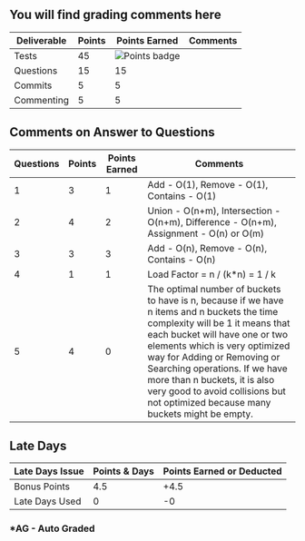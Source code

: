 ## You will find grading comments here 

| Deliverable        | Points | Points Earned | Comments
| ------------------ | ------ | ------------- | ------------------------
| Tests              |  45    |      ![Points badge](../../blob/badges/.github/badges/points.svg)       |
| Questions          |  15    |      15       |
| Commits            |  5     |      5        |
| Commenting         |  5     |      5        |



## Comments on Answer to Questions

| Questions | Points | Points Earned | Comments
| --------- | ------ | ------------- | -----------------------
|     1     |   3    |      1        | Add - O(1), Remove - O(1), Contains - O(1)
|     2     |   4    |      2        | Union - O(n+m), Intersection - O(n+m), Difference - O(n+m), Assignment - O(n) or O(m)
|     3     |   3    |      3        | Add - O(n), Remove - O(n), Contains - O(n)
|     4     |   1    |      1        | Load Factor = n / (k*n) = 1 / k
|     5     |   4    |      0        | The optimal number of buckets to have is n, because if we have n items and n buckets the time complexity will be 1 it means that each bucket will have one or two elements which is very optimized way for Adding or Removing or Searching operations. If we have more than n buckets, it is also very good to avoid collisions but not optimized because many buckets might be empty.



## Late Days

| Late Days Issue      | Points & Days    | Points Earned or Deducted 
| -------------------- | ---------------- | ------------- 
| Bonus Points         |        4.5       |      +4.5
| Late Days Used       |        0         |      -0


### *AG - Auto Graded


